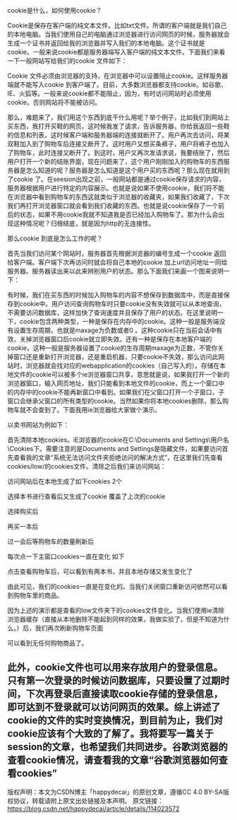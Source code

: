 cookie是什么，如何使用cookie？

Cookie是保存在客户端的纯文本文件。比如txt文件。所谓的客户端就是我们自己的本地电脑。当我们使用自己的电脑通过浏览器进行访问网页的时候，服务器就会生成一个证书并返回给我的浏览器并写入我们的本地电脑。这个证书就是cookie。一般来说cookie都是服务器端写入客户端的纯文本文件。下面我们来看一下一般网站写给我们的cookie 文件如下：




Cookie 文件必须由浏览器的支持，在浏览器中可以设置阻止cookie。这样服务器端就不能写入cookie 到客户端了。目前，大多数浏览器都支持cookie。如谷歌、IE、火狐等。一般来说cookie都不能阻止，因为，有时访问网站时必须使用cookie。否则网站将不能被访问。

 

那么，难题来了，我们用这个东西到底干什么用呢？举个例子，比如我们到网站上买东西，我打开买鞋的网页，这时候我发了请求，告诉服务器，你给我返回一些鞋的信息和列表，这时候客户端和服务器端的连接就断开了。用户再次去访问，将某双鞋加入到了购物车后连接又断开了。这时用户又想买条裤子，用户将裤子也加入了购物车，此时连接又断开了。到这时，用户又再次发请求说，我要结账了，然后用户打开一个新的结账界面，现在问题来了，这个用户刚刚加入的购物车的东西服务器是怎么知道的呢？服务器是怎么知道是这个用户买的东西呢？那么现在就用到了cookie 了。在seesion出现之前，一般网站都是通过cookie保存请求的内容，服务器根据用户进行特定的内容展示。也就是说如果不使用cookie，我们将不能在浏览器中看到购物车的东西这就类似于浏览器的收藏夹，如果我们收藏了，下次我们再打开浏览器窗口就会看到我们收藏的东西。也就是说cookie保存了一个前后的状态，如果不用cookie我就不知道我是否已经加入购物车了。那为什么会出现这种情况呢？归根结底，就是因为http的无连接性。

 

那么cookie 到底是怎么工作的呢？

首先当我们访问某个网站时，服务器首先根据浏览器的编号生成一个cookie 返回给客户端。客户端下次再访问时就会将自己本地的cookie 加上url访问地址一同给服务器。服务器读出来以此来辨别用户的状态。那么下面我们来画一个图来说明一下：



 

有时候，我们在买东西的时候加入购物车的内容不想保存到数据库中，而是直接保存到cookie中。用户访问查询购物车时只要cookie没有失效就可以从本地查询，不需要访问数据库，这样加快了查询速度并且保存了用户的状态。在这里说明一下，cookie包含两种类型，一种是保存在内存中的cookie。这种一般是服务端没有设置生存周期，也就是maxage为负数或者0 。这种cookie只在当前会话中有效，关掉浏览器窗口后cookie就立即失效。还有一种是保存在本地客户端的cookie，这种一般是服务器设置了cookie的生存周期maxage为正数，不管你关掉窗口还是重新打开浏览器，还是重启机器，只要cookie不失效，那么访问此网站时，浏览器就会找对应的webapplication的cookies（自己写入的）。存储在本地文件的cookie可以被多个ie浏览器窗口共享，意思就是说，如果我打开一个新的浏览器窗口，输入网页地址，我们只能看到本地文件的cookie，而上一个窗口中的内存中的cookie不能再新窗口中看到。如果我们在父窗口打开一个子窗口，子窗口会继承父窗口的所有类型的cookie。当然如果你将本地cookies删除，那么购物车就不会查到了。下面我用ie浏览器给大家做个演示。

以卖书网站为例如下：

首先清除本地cookies。iE浏览器的cookie在C:\Documents and Settings\用户名\Cookies下。需要注意的是Documents and Settings是隐藏文件，如果要访问首先查看我的文章“系统无法访问文件夹拒绝访问的解决方式”，在这里我们先查看cookies/low/的cookies文件。清除之后我们来访问网站：

 

访问网站后在本地生成了如下cookies 2个



选择本书进行查看后又生成了cookie 覆盖了上次的cookie



选择购买后



再买一本后



过一会后等购物车的数量刷新后



每次点一下主窗口cookies一直在变化 如下



点击查看购物车后，可以看到有两本书，并且本地存储又发生变化了





由此可见，我们的cookies一直是在变化的。当我们关闭窗口重新访问依然可以看到购物车里的商品。



因为上述的演示都是查看的low文件夹下的cookies文件变化。当我们使用ie清除浏览器缓存（直接从本地删除不能起到同样的效果，我做实验了，但是不知道为什么。）后，我们再次刷新购物车页面



可以看到无任何购物商品了。

此外，cookie文件也可以用来存放用户的登录信息。只有第一次登录的时候访问数据库，只要设置了过期时间，下次再登录后直接读取cookie存储的登录信息，即可达到不登录就可以访问网页的效果。综上讲述了cookie的文件的实时变换情况，到目前为止，我们对cookie应该有个大致的了解了。我将要写一篇关于session的文章，也希望我们共同进步。谷歌浏览器的查看cookie情况，请查看我的文章“谷歌浏览器如何查看cookies”
------------------------------------------------
版权声明：本文为CSDN博主「happydecai」的原创文章，遵循CC 4.0 BY-SA版权协议，转载请附上原文出处链接及本声明。
原文链接：https://blog.csdn.net/happydecai/article/details/114023572